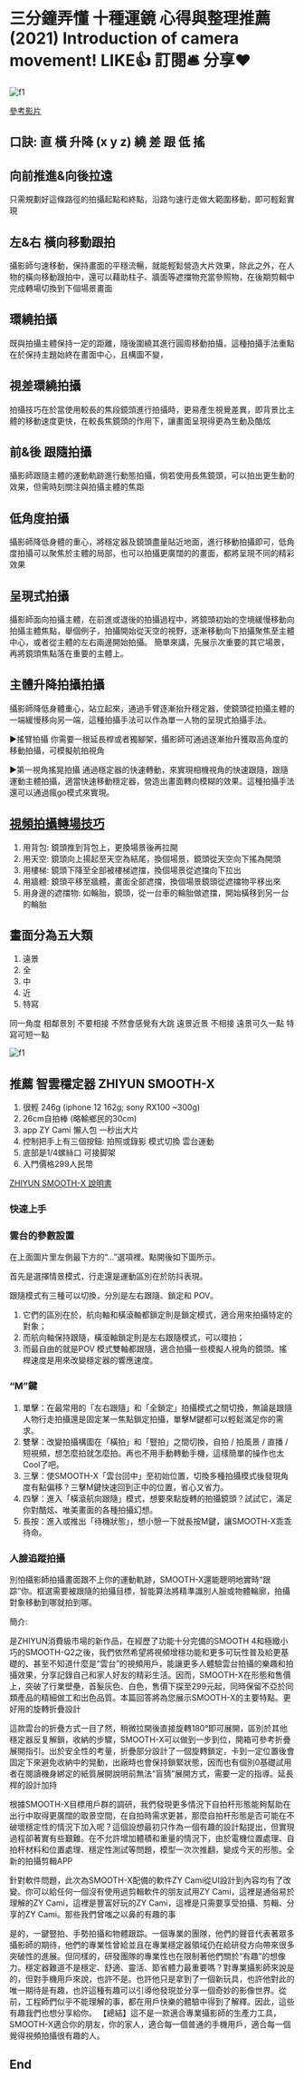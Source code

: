 # 三分鐘弄懂 十種運鏡 心得與整理推薦 (2021) Introduction of camera movement! LIKE👍 訂閱🛎 分享❤️

![f1](https://github.com/HCH1/blog/blob/master/fig/vlog1.JPG)

[參考影片](https://www.xiaohongshu.com/discovery/item/5fd1ded2000000000101e435?xhsshare=CopyLink&appuid=5cd401c500000000110287e3&apptime=1615957091)


## 口訣: 直 橫 升降 (x y z) 繞 差 跟 低 搖 


## 向前推進&向後拉遠
只需規劃好這條路徑的拍攝起點和終點，沿路勻速行走做大範圍移動，即可輕鬆實現


## 左&右 橫向移動跟拍
攝影師勻速移動，保持畫面的平穩流暢，就能輕鬆營造大片效果，除此之外，在人物的橫向移動跟拍中，還可以藉助柱子、牆面等遮擋物充當參照物，在後期剪輯中完成轉場切換到下個場景畫面


## 環繞拍攝
既與拍攝主體保持一定的距離，隨後圍繞其進行圓周移動拍攝，這種拍攝手法重點在於保持主題始終在畫面中心，且構圖不變，


## 視差環繞拍攝
拍攝技巧在於當使用較長的焦段鏡頭進行拍攝時，更易產生視覺差異，即背景比主體的移動速度更快，在較長焦鏡頭的作用下，讓畫面呈現得更為生動及酷炫


## 前&後 跟隨拍攝
攝影師跟隨主體的運動軌跡進行動態拍攝，倘若使用長焦鏡頭，可以拍出更生動的效果，但需時刻關注與拍攝主體的焦距


## 低角度拍攝
攝影師降低身體的重心，將穩定器及鏡頭盡量貼近地面，進行移動拍攝即可，低角度拍攝可以聚焦於主體的局部，也可以拍攝更廣闊的的畫面，都將呈現不同的精彩效果


## 呈現式拍攝
攝影師面向拍攝主體，在前進或退後的拍攝過程中，將鏡頭初始的空境緩慢移動向拍攝主體焦點，舉個例子，拍攝開始從天空的視野，逐漸移動向下拍攝聚焦至主體中心，或者從主體的左右兩邊開始拍攝。
簡單來講，先展示次重要的其它場景，再將鏡頭焦點落在重要的主體上。


## 主體升降拍攝拍攝
攝影師降低身體重心，站立起來，通過手臂逐漸抬升穩定器，使鏡頭從拍攝主體的一端緩慢移向另一端，這種拍攝手法可以作為單一人物的呈現式拍攝手法。


▶搖臂拍攝
你需要一根延長桿或者獨腳架，攝影師可通過逐漸抬升獲取高角度的移動拍攝，可模擬航拍視角


▶第一視角搖晃拍攝
通過穩定器的快速轉動，來實現相機視角的快速跟隨，跟隨運動主體拍攝，適當快速移動穩定器，營造出畫面轉向模糊的效果。這種拍攝手法還可以通過瘋go模式來實現。


## [視頻拍攝轉場技巧](https://www.xiaohongshu.com/discovery/item/5f8d9edb0000000001003d60?xhsshare=CopyLink&appuid=5cd401c500000000110287e3&apptime=1616156889)

1. 用背包: 鏡頭推到背包上，更換場景後再拉開
2. 用天空: 鏡頭向上揚起至天空為結尾，換個場景，鏡頭從天空向下搖為開頭
3. 用樓梯: 鏡頭下降至全部被樓梯遮擋，換個場景從遮擋向下拉出
4. 用牆體: 鏡頭平移至牆體，畫面全部遮擋，換個場景鏡頭從遮擋物平移出來
5. 用身邊的遮擋物: 如輪胎，鏡頭，從一台車的輪胎做遮擋，開始橫移到另一台的輪胎


## 畫面分為五大類
1. 遠景
2. 全
3. 中 
4. 近
5. 特寫

同一角度 相鄰景別 不要相接 不然會感覺有大跳
遠景近景 不相接
遠景可久一點 特寫可短一點



![f1](https://github.com/HCH1/blog/blob/master/fig/vlog1b.JPG)

## 推薦 智雲穩定器 ZHIYUN SMOOTH-X
1. 很輕 246g (iphone 12 162g; sony RX100 ~300g)
2. 26cm自拍棒 (略輸鄉民的30cm)
3. app ZY Cami 懶人包 一秒出大片
4. 控制把手上有三個按鈕: 拍照或錄影 模式切換 雲台運動
5. 底部是1/4螺絲口 可接脚架
6. 入門價格299人民幣

[ZHIYUN SMOOTH-X 說明書](https://oss.zhiyun-tech.com/zyplay/instructions_edit/instructions/SMOOTH-X%20%E8%AF%B4%E6%98%8E%E4%B9%A6.pdf)

### 快速上手

### 雲台的參數設置
在上面圖片里左側最下方的“...”選項裡。點開後如下圖所示。

首先是選擇情景模式，行走還是運動區別在於防抖表現。

跟隨模式有三種可以切換，分別是左右跟隨、鎖定和 POV。

1. 它們的區別在於，航向軸和橫滾軸都鎖定則是鎖定模式，適合用來拍攝特定的對象；
2. 而航向軸保持跟隨，橫滾軸鎖定則是左右跟隨模式，可以環拍；
3. 而最自由的就是POV 模式雙軸都跟隨，適合拍攝一些模擬人視角的鏡頭。搖桿速度是用來改變穩定器的響應速度。

### “M”鍵

1. 單擊：在最常用的「左右跟隨」和「全鎖定」拍攝模式之間切換，無論是跟隨人物行走拍攝還是固定某一焦點鎖定拍攝，單擊M鍵都可以輕鬆滿足你的需求。
2. 雙擊：改變拍攝構圖在「橫拍」和「豎拍」之間切換，自拍 / 拍風景 / 直播 / 短視頻，想怎麼拍就怎麼拍。再也不用手動轉動手機，這樣簡單的操作也太Cool了吧。
3. 三擊：使SMOOTH-X「雲台回中」至初始位置，切換多種拍攝模式後發現角度有點偏移？三擊M鍵快速回到正中的位置，省心又省力。
4. 四擊：進入「橫滾航向跟隨」模式，想要來點旋轉的拍攝鏡頭？試試它，滿足你對酷炫、唯美畫面的各種拍攝幻想。
5. 長按：進入或推出「待機狀態」，想小憩一下就長按M鍵，讓SMOOTH-X乖乖待命。

### 人臉追蹤拍攝

別怕攝影師拍攝畫面跟不上你的運動軌跡，SMOOTH-X還能聰明地實時“跟踪”你。框選需要被跟隨的拍攝目標，智能算法將精準識別人臉或物體輪廓，拍攝對象移動到哪就拍到哪。


簡介:

是ZHIYUN消費級市場的新作品，在經歷了功能十分完備的SMOOTH 4和極緻小巧的SMOOTH-Q2之後，我們依然希望將視頻增穩功能和更多可玩性普及給更基礎的、甚至不知道什麼是“雲台”的視頻用戶，能讓更多人體驗雲台拍攝的樂趣和拍攝效果，分享記錄自己和家人好友的精彩生活。因而，SMOOTH-X在形態和售價上，突破了行業壁壘，首髮灰色、白色，售價下探至299元起，同時保留不亞於同類產品的精細做工和出色品質。本篇回答將為您展示SMOOTH-X的主要特點。更好用的旋轉折疊設計

這款雲台的折疊方式一目了然，稍微拉開後直接旋轉180°即可展開，區別於其他穩定器反复解鎖，收納的步驟，SMOOTH-X可以做到一步到位，開箱可參考折疊展開指引。出於安全性的考量，折疊部分設計了一個旋轉鎖定，卡到一定位置後會固定下來避免收納中的晃動，出廠時也會保持鎖緊狀態，因而也有個別0基礎試用者在閱讀機身綁定的紙質展開說明前無法“盲猜”展開方式，需要一定的指導。延長桿的設計加持

根據SMOOTH-X目標用戶群的調研，我們發現更多情況下自拍杆形態能夠幫助在出行中取得更廣闊的取景空間，在自拍時需求更甚，那麼自拍杆形態是否可能在不破壞穩定性的情況下加入呢？這個設想最初只作為一個有趣的設計點提出，但實現過程卻著實有些艱難。在不允許增加體積和重量的情況下，由於電機位置處理、自拍杆材料和位置處理、穩定性測試等問題，模型一次次推翻，變成今天的形態。全新的拍攝剪輯APP

針對軟件問題，此次為SMOOTH-X配備的軟件ZY Cami從UI設計到內容均有了改變。你可以給任何一個沒有使用過剪輯軟件的朋友試用ZY Cami，這裡是通俗易於理解的ZY Cami，這裡是豐富好玩的ZY Cami，這裡是只需要享受拍攝、剪輯、分享的ZY Cami。那些我們曾嗤之以鼻的有趣的事

是的，一鍵豎拍、手勢拍攝和物體跟踪。一個專業的團隊，他們的聲音代表著眾多攝影師的期待，他們的專業性曾給並且在專業穩定器領域仍在給研發方向帶來很多突破性的進展。但同樣的，研發團隊的專業性也在限制著他們關於“有趣”的想像力。穩定器難道不是穩定、舒適、靈活、節省體力最重要嗎？對專業攝影師來說是的，但對手機用戶來說，也許不是。也許他只是拿到了一個新玩具，也許他對此的唯一期待是有趣，也許這種有趣可以引導他發現並分享一個奇妙的影像世界。從前，工程師們似乎不能理解的事，都在用戶快樂的體驗中得到了解釋。因此，這些有趣我們也想分享給你。 【總結】這不是一款適合專業攝影師的生產力工具，SMOOTH-X適合你的朋友，你的家人，適合每一個普通的手機用戶，適合每一個覺得視頻拍攝很有趣的人。



## End
